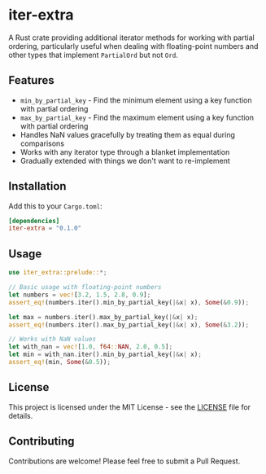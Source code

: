 # iter-extra

A Rust crate providing additional iterator methods for working with partial ordering, particularly useful when dealing with floating-point numbers and other types that implement `PartialOrd` but not `Ord`.

## Features

- `min_by_partial_key` - Find the minimum element using a key function with partial ordering
- `max_by_partial_key` - Find the maximum element using a key function with partial ordering
- Handles NaN values gracefully by treating them as equal during comparisons
- Works with any iterator type through a blanket implementation
- Gradually extended with things we don't want to re-implement

## Installation

Add this to your `Cargo.toml`:

```toml
[dependencies]
iter-extra = "0.1.0"
```

## Usage

```rust
use iter_extra::prelude::*;

// Basic usage with floating-point numbers
let numbers = vec![3.2, 1.5, 2.8, 0.9];
assert_eq!(numbers.iter().min_by_partial_key(|&x| x), Some(&0.9));

let max = numbers.iter().max_by_partial_key(|&x| x);
assert_eq!(numbers.iter().max_by_partial_key(|&x| x), Some(&3.2));

// Works with NaN values
let with_nan = vec![1.0, f64::NAN, 2.0, 0.5];
let min = with_nan.iter().min_by_partial_key(|&x| x);
assert_eq!(min, Some(&0.5));
```

## License

This project is licensed under the MIT License - see the [LICENSE](LICENSE) file for details.

## Contributing

Contributions are welcome! Please feel free to submit a Pull Request.
